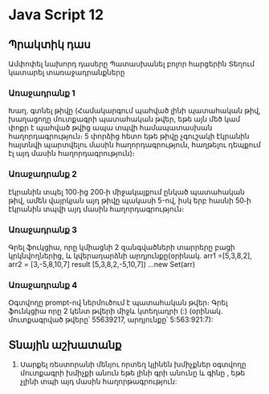 # Java Script 12

## Պրակտիկ դաս

Ամփոփել նախորդ դասերը
Պատասխանել բոլոր հարցերին
Տեղում կատարել տառաջադրանքները

### Առաջադրանք 1

Խաղ․ գտնել թիվը (Համակարգում պահված լինի պատահական թիվ, խաղացողը մուտքագրի պատահական թվեր, եթե այն մեծ կամ փոքր է պահված թվից ապա տպվի համապատասխան հաղորդագրություն։ 5 փորձից հետո եթե թիվը չգուշակի էկրանին հայտնվի պարտվելու մասին հաղորդագրություն, հաղթելու դեպքում էլ այդ մասին հաղորդագրություն)։

### Առաջադրանք 2

էկրանին տպել 100֊ից 200֊ի միջակայքում ընկած պատահական թիվ, ամեն վայրկյան այդ թիվը պակասի 5-ով, իսկ երբ հասնի 50֊ի էկրանին տպվի այդ մասին հաղորդագրություն։

### Առաջադրանք 3

Գրել ֆուկցիա, որը կմիացնի 2 զանգվածների տարրերը բացի կրկնվողներից, և կվերադարձնի արդյունքը(օրինակ․ arr1 =[5,3,8,2], arr2 = [3,-5,8,10,7] result [5,3,8,2,-5,10,7])
...new Set(arr)
### Առաջադրանք 4

Օգտվողը prompt-ով ներմուծում է պատահական թվեր։ Գրել ֆունկցիա որը 2 կենտ թվերի միջև կտեղադրի (:) (օրինակ․ մուտքագրված թվերը՝ 55639217, արդյունքը՝ 5:563:921:7):

## Տնային աշխատանք

1. Սարքել ռեստորանի մենյու որտեղ կլինեն խմիչքներ օգտվողը մուտքագրի խմիչքի անուն եթե լինի գրի անունը և գինը , եթե չլինի տպի այդ մասին հաղորթագրություն:
